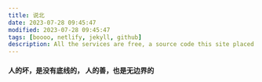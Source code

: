 ```yaml
---
title: 说北
date: 2023-07-28 09:45:47
modified: 2023-07-28 09:45:47
tags: [boooo, netlify, jekyll, github]
description: All the services are free, a source code this site placed on github repository and intergration with netlify service, another service that you can use is github page for hosting your own static site.
---
```


#### 人的坏，是没有底线的， 人的善，也是无边界的



